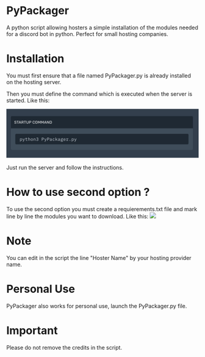 # PyPackager
A python script allowing hosters a simple installation of the modules needed for a discord bot in python. Perfect for small hosting companies.

# Installation

You must first ensure that a file named PyPackager.py is already installed on the hosting server.

Then you must define the command which is executed when the server is started.
Like this:

<img src="840D40C5-EDC4-456A-B52A-D6FB2B739A03.jpeg">

Just run the server and follow the instructions.

# How to use second option ?

To use the second option you must create a requierements.txt file and mark line by line the modules you want to download.
Like this:
<img src="https://i.postimg.cc/CLHLQXZN/5-D760-D0-E-E598-4-C16-8204-D49-AE503-DBB7.jpg">

# Note

You can edit in the script the line "Hoster Name" by your hosting provider name.

# Personal Use

PyPackager also works for personal use, launch the PyPackager.py file.

# Important

Please do not remove the credits in the script.
